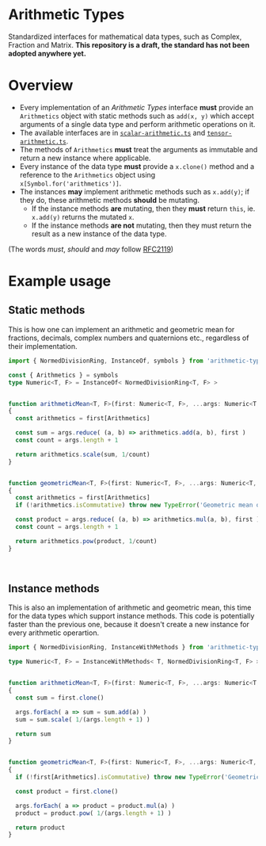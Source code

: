 # Arithmetic Types
Standardized interfaces for mathematical data types, such as Complex, Fraction and Matrix.
**This repository is a draft, the standard has not been adopted anywhere yet.**

# Overview
 * Every implementation of an _Arithmetic Types_ interface **must** provide an `Arithmetics` object with static methods such as `add(x, y)` which accept arguments of a single data type and perform arithmetic operations on it.
 * The available interfaces are in [`scalar-arithmetic.ts`](https://github.com/m93a/arithmetic-types/blob/main/lib/scalar-arithmetic.ts) and [`tensor-arithmetic.ts`](https://github.com/m93a/arithmetic-types/blob/main/lib/tensor-arithmetic.ts).
 * The methods of `Arithmetics` **must** treat the arguments as immutable and return a new instance where applicable.
 * Every instance of the data type **must** provide a `x.clone()` method and a reference to the `Arithmetics` object using `x[Symbol.for('arithmetics')]`.
 * The instances **may** implement arithmetic methods such as `x.add(y)`; if they do, these arithmetic methods **should** be mutating.
   * If the instance methods **are** mutating, then they **must** return `this`, ie. `x.add(y)` returns the mutated `x`.
   * If the instance methods **are not** mutating, then they must return the result as a new instance of the data type.

(The words _must_, _should_ and _may_ follow [RFC2119](https://datatracker.ietf.org/doc/html/rfc2119))


# Example usage

## Static methods
This is how one can implement an arithmetic and geometric mean for fractions, decimals, complex numbers and quaternions etc., regardless of their implementation.
```typescript
import { NormedDivisionRing, InstanceOf, symbols } from 'arithmetic-types'

const { Arithmetics } = symbols
type Numeric<T, F> = InstanceOf< NormedDivisionRing<T, F> >


function arithmeticMean<T, F>(first: Numeric<T, F>, ...args: Numeric<T, F>[])
{
  const arithmetics = first[Arithmetics]

  const sum = args.reduce( (a, b) => arithmetics.add(a, b), first )
  const count = args.length + 1

  return arithmetics.scale(sum, 1/count)
}


function geometricMean<T, F>(first: Numeric<T, F>, ...args: Numeric<T, F>[])
{
  const arithmetics = first[Arithmetics]
  if (!arithmetics.isCommutative) throw new TypeError('Geometric mean of non-commutative numbers is not supported.')

  const product = args.reduce( (a, b) => arithmetics.mul(a, b), first )
  const count = args.length + 1

  return arithmetics.pow(product, 1/count)
}
```

<br/>

## Instance methods
This is also an implementation of arithmetic and geometric mean, this time for the data types which support instance methods. This code is potentially faster than the previous one, because it doesn't create a new instance for every arithmetic operartion.
```typescript
import { NormedDivisionRing, InstanceWithMethods } from 'arithmetic-types'

type Numeric<T, F> = InstanceWithMethods< T, NormedDivisionRing<T, F> >


function arithmeticMean<T, F>(first: Numeric<T, F>, ...args: Numeric<T, F>[])
{
  const sum = first.clone()

  args.forEach( a => sum = sum.add(a) )
  sum = sum.scale( 1/(args.length + 1) )

  return sum
}


function geometricMean<T, F>(first: Numeric<T, F>, ...args: Numeric<T, F>[])
{
  if (!first[Arithmetics].isCommutative) throw new TypeError('Geometric mean of non-commutative numbers is not supported.')

  const product = first.clone()

  args.forEach( a => product = product.mul(a) )
  product = product.pow( 1/(args.length + 1) )

  return product
}
```
